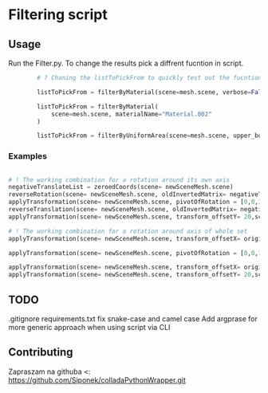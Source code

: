# Filtering script

## Usage

Run the Filter.py. To change the results pick a diffrent fucntion in script.

```python
        # ? Chaning the listToPickFrom to quickly test out the fucntions

        listToPickFrom = filterByMaterial(scene=mesh.scene, verbose=False)

        listToPickFrom = filterByMaterial(
            scene=mesh.scene, materialName="Material.002"
        )

        listToPickFrom = filterByUniformArea(scene=mesh.scene, upper_bound=15)
```

### Examples

```python

# ! The working combination for a rotation around its own axis
negativeTranslateList = zeroedCoords(scene= newSceneMesh.scene)
reverseRotation(scene= newSceneMesh.scene, oldInvertedMatrix= negativeTranslateList)
applyTransformation(scene= newSceneMesh.scene, pivotOfRotation = [0,0,1], degreesToRotate=20, localTransform = False)
reverseTranslation(scene= newSceneMesh.scene, oldInvertedMatrix= negativeTranslateList)
applyTransformation(scene= newSceneMesh.scene, transform_offsetY= 20,scalevalueX = 1, scalevalueY = 1, scalevalueZ = 1, verbose= False)
```

```python
# ! The working combination for a rotation around axis of whole set
applyTransformation(scene= newSceneMesh.scene, transform_offsetX= originPoint_negative[0],transform_offsetY= originPoint_negative[1],transform_offsetZ= originPoint_negative[2] ,scalevalueX = 1, scalevalueY = 1, scalevalueZ = 1, verbose= False)

applyTransformation(scene= newSceneMesh.scene, pivotOfRotation = [0,0,1], degreesToRotate=30, localTransform = False)

applyTransformation(scene= newSceneMesh.scene, transform_offsetX= originPoint[0],transform_offsetY= originPoint[1],transform_offsetZ= originPoint[2] ,scalevalueX = 1, scalevalueY = 1, scalevalueZ = 1, verbose= False)
applyTransformation(scene= newSceneMesh.scene, transform_offsetY= 20,scalevalueX = 1, scalevalueY = 1, scalevalueZ = 1, verbose= False)

```
## TODO

.gitignore
requirements.txt
fix snake-case and camel case
Add argprase for more generic approach when using script via CLI

## Contributing

Zapraszam na githuba <:
<https://github.com/Siponek/colladaPythonWrapper.git>
